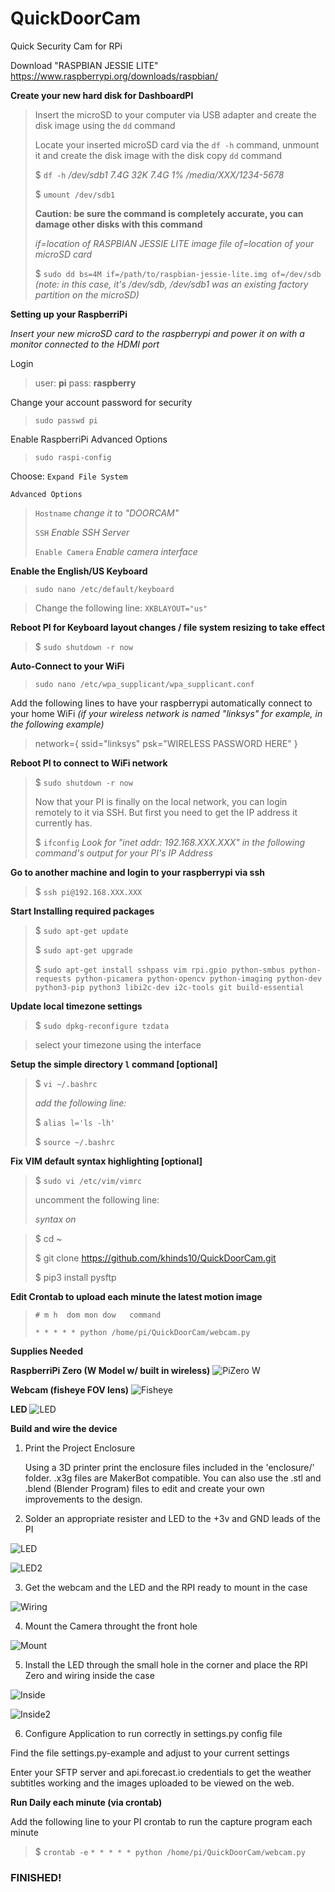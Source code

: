 # QuickDoorCam
Quick Security Cam for RPi

Download "RASPBIAN JESSIE LITE"
https://www.raspberrypi.org/downloads/raspbian/

**Create your new hard disk for DashboardPI**
>Insert the microSD to your computer via USB adapter and create the disk image using the `dd` command
>
> Locate your inserted microSD card via the `df -h` command, unmount it and create the disk image with the disk copy `dd` command
> 
> $ `df -h`
> */dev/sdb1       7.4G   32K  7.4G   1% /media/XXX/1234-5678*
> 
> $ `umount /dev/sdb1`
> 
> **Caution: be sure the command is completely accurate, you can damage other disks with this command**
> 
> *if=location of RASPBIAN JESSIE LITE image file*
> *of=location of your microSD card*
> 
> $ `sudo dd bs=4M if=/path/to/raspbian-jessie-lite.img of=/dev/sdb`
> *(note: in this case, it's /dev/sdb, /dev/sdb1 was an existing factory partition on the microSD)*

**Setting up your RaspberriPi**

*Insert your new microSD card to the raspberrypi and power it on with a monitor connected to the HDMI port*

Login
> user: **pi**
> pass: **raspberry**

Change your account password for security
>`sudo passwd pi`

Enable RaspberriPi Advanced Options
>`sudo raspi-config`

Choose:
`Expand File System`

`Advanced Options`
>`Hostname`
>*change it to "DOORCAM"*
>
>`SSH`
>*Enable SSH Server*
>
>`Enable Camera`
>*Enable camera interface*

**Enable the English/US Keyboard**

>`sudo nano /etc/default/keyboard`

> Change the following line:
>`XKBLAYOUT="us"`

**Reboot PI for Keyboard layout changes / file system resizing to take effect**
>$ `sudo shutdown -r now`

**Auto-Connect to your WiFi**

>`sudo nano /etc/wpa_supplicant/wpa_supplicant.conf`

Add the following lines to have your raspberrypi automatically connect to your home WiFi
*(if your wireless network is named "linksys" for example, in the following example)*
>
>	network={
>	   ssid="linksys"
>	   psk="WIRELESS PASSWORD HERE"
>	}

**Reboot PI to connect to WiFi network**

>$ `sudo shutdown -r now`
>
>Now that your PI is finally on the local network, you can login remotely to it via SSH.
>But first you need to get the IP address it currently has.
>
>$ `ifconfig`
>*Look for "inet addr: 192.168.XXX.XXX" in the following command's output for your PI's IP Address*

**Go to another machine and login to your raspberrypi via ssh**

> $ `ssh pi@192.168.XXX.XXX`

**Start Installing required packages**

>$ `sudo apt-get update`
>
>$ `sudo apt-get upgrade`
>
>$ `sudo apt-get install sshpass vim rpi.gpio python-smbus python-requests python-picamera python-opencv python-imaging python-dev python3-pip python3 libi2c-dev i2c-tools git build-essential`

**Update local timezone settings**

>$ `sudo dpkg-reconfigure tzdata`

> select your timezone using the interface

**Setup the simple directory `l` command [optional]**

>$ `vi ~/.bashrc`
>
>*add the following line:*
>
>$ `alias l='ls -lh'`
>
>$ `source ~/.bashrc`

**Fix VIM default syntax highlighting [optional]**

>$ `sudo vi /etc/vim/vimrc`
>
>uncomment the following line:
>
>_syntax on_

>$ cd ~
>
>$ git clone https://github.com/khinds10/QuickDoorCam.git
>
>$ pip3 install pysftp

**Edit Crontab to upload each minute the latest motion image**
>
>`# m h  dom mon dow   command`
>
>`* * * * * python /home/pi/QuickDoorCam/webcam.py`

**Supplies Needed**

**RaspberriPi Zero (W Model w/ built in wireless)**
![PiZero W](https://raw.githubusercontent.com/khinds10/QuickDoorCam/master/construction/pizero.jpg "PiZero W")

**Webcam (fisheye FOV lens)**
![Fisheye](https://raw.githubusercontent.com/khinds10/QuickDoorCam/master/construction/fisheye.jpg "Fisheye")

**LED**
![LED](https://raw.githubusercontent.com/khinds10/QuickDoorCam/master/construction/led.jpg "LED")

**Build and wire the device**

1) Print the Project Enclosure

    Using a 3D printer print the enclosure files included in the 'enclosure/' folder. .x3g files are MakerBot compatible. You can also use the .stl and .blend (Blender Program) files to edit and create your own improvements to the design.

2) Solder an appropriate resister and LED to the +3v and GND leads of the PI

![LED](https://raw.githubusercontent.com/khinds10/QuickDoorCam/master/construction/led1.jpg "LED")

![LED2](https://raw.githubusercontent.com/khinds10/QuickDoorCam/master/construction/led2.jpg "LED2")

3) Get the webcam and the LED and the RPI ready to mount in the case

![Wiring](https://raw.githubusercontent.com/khinds10/QuickDoorCam/master/construction/wiring.jpg "Wiring")

4) Mount the Camera throught the front hole

![Mount](https://raw.githubusercontent.com/khinds10/QuickDoorCam/master/construction/mount-camera.jpg "Mount")


5) Install the LED through the small hole in the corner and place the RPI Zero and wiring inside the case

![Inside](https://raw.githubusercontent.com/khinds10/QuickDoorCam/master/construction/inside.jpg "Inside")

![Inside2](https://raw.githubusercontent.com/khinds10/QuickDoorCam/master/construction/inside2.jpg "Inside2")

6) Configure Application to run correctly in settings.py config file

Find the file settings.py-example and adjust to your current settings

Enter your SFTP server and api.forecast.io credentials to get the weather subtitles working and the images uploaded to be viewed on the web.

**Run Daily each minute (via crontab)**

Add the following line to your PI crontab to run the capture program each minute

>$ `crontab -e`
>`* * * * * python /home/pi/QuickDoorCam/webcam.py`

### FINISHED!

